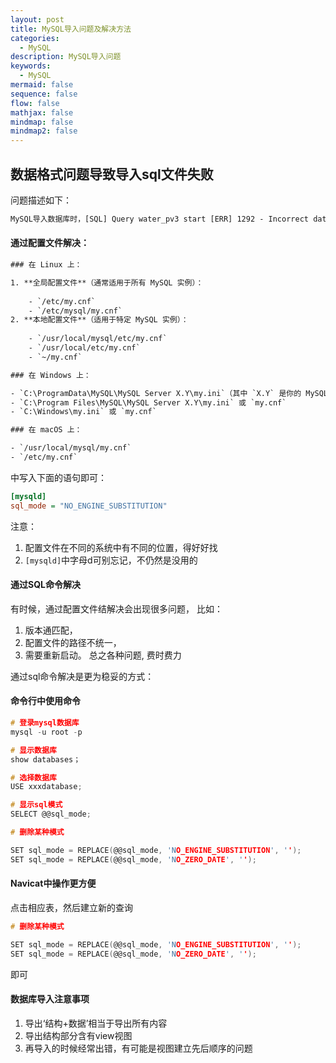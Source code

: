 ```yaml
---
layout: post
title: MySQL导入问题及解决方法
categories:
  - MySQL
description: MySQL导入问题
keywords:
  - MySQL
mermaid: false
sequence: false
flow: false
mathjax: false
mindmap: false
mindmap2: false
---
```

## 数据格式问题导致导入sql文件失败

问题描述如下：

```txt
MySQL导入数据库时，[SQL] Query water_pv3 start [ERR] 1292 - Incorrect date value: '0000-00-00' for column 'DATE_I' at row 1 [ERR] 是什么原因
```

####  通过配置文件解决：

```txt
### 在 Linux 上：

1. **全局配置文件**（通常适用于所有 MySQL 实例）：
    
    - `/etc/my.cnf`
    - `/etc/mysql/my.cnf`
2. **本地配置文件**（适用于特定 MySQL 实例）：
    
    - `/usr/local/mysql/etc/my.cnf`
    - `/usr/local/etc/my.cnf`
    - `~/my.cnf`

### 在 Windows 上：

- `C:\ProgramData\MySQL\MySQL Server X.Y\my.ini`（其中 `X.Y` 是你的 MySQL 版本号）
- `C:\Program Files\MySQL\MySQL Server X.Y\my.ini` 或 `my.cnf`
- `C:\Windows\my.ini` 或 `my.cnf`

### 在 macOS 上：

- `/usr/local/mysql/my.cnf`
- `/etc/my.cnf`
```

中写入下面的语句即可：

```ini
[mysqld]
sql_mode = "NO_ENGINE_SUBSTITUTION"
```

注意：

1. 配置文件在不同的系统中有不同的位置，得好好找
2. `[mysqld]`中字母d可别忘记，不仍然是没用的

#### 通过SQL命令解决

有时候，通过配置文件结解决会出现很多问题， 比如：
1.  版本通匹配，
2. 配置文件的路径不统一，
3. 需要重新启动。
总之各种问题, 费时费力

通过sql命令解决是更为稳妥的方式：

#### 命令行中使用命令

```c
# 登录mysql数据库
mysql -u root -p

# 显示数据库
show databases；

# 选择数据库
USE xxxdatabase;

# 显示sql模式
SELECT @@sql_mode;

# 删除某种模式

SET sql_mode = REPLACE(@@sql_mode, 'NO_ENGINE_SUBSTITUTION', '');
SET sql_mode = REPLACE(@@sql_mode, 'NO_ZERO_DATE', '');

```

####  Navicat中操作更方便

点击相应表，然后建立新的查询

```c
# 删除某种模式

SET sql_mode = REPLACE(@@sql_mode, 'NO_ENGINE_SUBSTITUTION', '');
SET sql_mode = REPLACE(@@sql_mode, 'NO_ZERO_DATE', '');
```

即可

#### 数据库导入注意事项

1.  导出‘结构+数据’相当于导出所有内容
2.  导出结构部分含有view视图
3. 再导入的时候经常出错，有可能是视图建立先后顺序的问题
